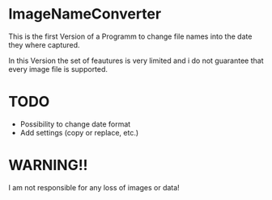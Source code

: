 # ImageNameConverter
This is the first Version of a Programm to change file names into the 
date they where captured.

In this Version the set of feautures is very limited and i do not guarantee
that every image file is supported.

# TODO
- Possibility to change date format
- Add settings (copy or replace, etc.)

# WARNING!!
I am not responsible for any loss of images or data!
